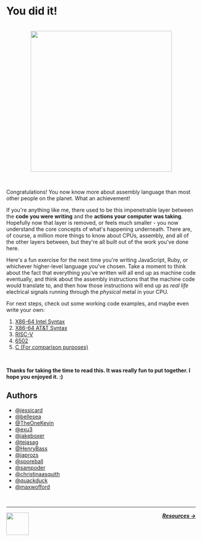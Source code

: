 # You did it!

<p align="center">
  <br />
  <img height="375" src="https://cloud-6oyb9m7up-hack-club-bot.vercel.app/0yay.png">
</p>
<br />

Congratulations! You now know more about assembly language than most other people on the planet. What an achievement!

If you're anything like me, there used to be this impenetrable layer between the **code you were writing** and the **actions your computer was taking**. Hopefully now that layer is removed, or feels much smaller - you now understand the core concepts of what's happening underneath. There are, of course, a million more things to know about CPUs, assembly, and all of the other layers between, but they're all built out of the work you've done here.

Here's a fun exercise for the next time you're writing JavaScript, Ruby, or whichever higher-level language you've chosen. Take a moment to think about the fact that everything you've written will all end up as machine code eventually, and think about the assembly instructions that the machine code would translate to, and then how those instructions will end up as _real life_ electrical signals running through the _physical_ metal in your CPU.

For next steps, check out some working code examples, and maybe even write your own:

1. [X86-64 Intel Syntax](/code/x86-intel/)
1. [X86-64 AT&T Syntax](/code/x86-AT&T/)
1. [RISC-V](/code/riscv/)
1. [6502](/code/6502/)
1. [C (For comparison purposes)](/code/c/)

<br />

**Thanks for taking the time to read this. It was really fun to put together. I hope you enjoyed it. :)**

## Authors

- [@jessicard](https://github.com/jessicard)
- [@bellesea](https://github.com/bellesea)
- [@TheOneKevin](https://github.com/theonekevin)
- [@exu3](https://github.com/exu3)
- [@jakeboxer](https://github.com/jakeboxer)
- [@tejasag](https://github.com/tejasag)
- [@HenryBass](https://github.com/HenryBass)
- [@japrozs](https://github.com/japrozs)
- [@sporeball](https://github.com/sporeball)
- [@sampoder](https://github.com/sampoder)
- [@christinaasquith](https://github.com/christinaasquith)
- [@quackduck](https://github.com/quackduck)
- [@maxwofford](https://github.com/maxwofford)

<br />

---

<a href="/guide/math/boolean-logic.md">
  <picture>
    <source media="(prefers-color-scheme: dark)" srcset="https://cloud-5aq8uo1rv-hack-club-bot.vercel.app/0backd.png">
    <img align="left" width="60" src="https://cloud-5v3nvbscw-hack-club-bot.vercel.app/0backl.png" />
  </picture>
</a>

<p align="right">
  <em>
    <b>
      <a href="/guide/resources.md">
        Resources →
      </a>
    </b>
  </em>
</p>
